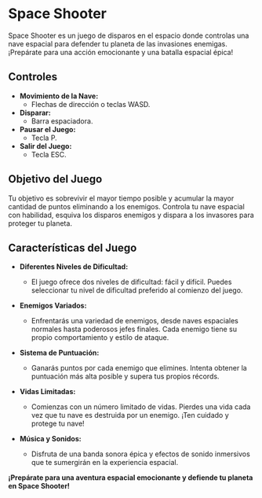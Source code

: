 # Space Shooter

Space Shooter es un juego de disparos en el espacio donde controlas una nave espacial para defender tu planeta de las invasiones enemigas. ¡Prepárate para una acción emocionante y una batalla espacial épica!

## Controles

- **Movimiento de la Nave:**
  - Flechas de dirección o teclas WASD.
- **Disparar:**
  - Barra espaciadora.
- **Pausar el Juego:**
  - Tecla P.
- **Salir del Juego:**
  - Tecla ESC.

## Objetivo del Juego

Tu objetivo es sobrevivir el mayor tiempo posible y acumular la mayor cantidad de puntos eliminando a los enemigos. Controla tu nave espacial con habilidad, esquiva los disparos enemigos y dispara a los invasores para proteger tu planeta.

## Características del Juego

- **Diferentes Niveles de Dificultad:**
  - El juego ofrece dos niveles de dificultad: fácil y difícil. Puedes seleccionar tu nivel de dificultad preferido al comienzo del juego.

- **Enemigos Variados:**
  - Enfrentarás una variedad de enemigos, desde naves espaciales normales hasta poderosos jefes finales. Cada enemigo tiene su propio comportamiento y estilo de ataque.

- **Sistema de Puntuación:**
  - Ganarás puntos por cada enemigo que elimines. Intenta obtener la puntuación más alta posible y supera tus propios récords.

- **Vidas Limitadas:**
  - Comienzas con un número limitado de vidas. Pierdes una vida cada vez que tu nave es destruida por un enemigo. ¡Ten cuidado y protege tu nave!

- **Música y Sonidos:**
  - Disfruta de una banda sonora épica y efectos de sonido inmersivos que te sumergirán en la experiencia espacial.

**¡Prepárate para una aventura espacial emocionante y defiende tu planeta en Space Shooter!**